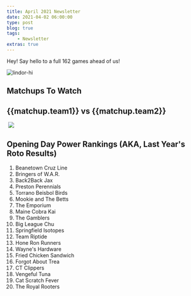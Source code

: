 ```yaml
---
title: April 2021 Newsletter
date: 2021-04-02 06:00:00
type: post
blog: true
tags:
    - Newsletter
extras: true
---
```


Hey! Say hello to a full 162 games ahead of us!

![lindor-hi](https://media.giphy.com/media/U8OVgqRHc4lYCFTFes/giphy.gif)

## Matchups To Watch

<div class="weekContainer" v-for="week in weeks">

<div class="matchupContainer" v-for="matchup in week.matchups">

<!-- add records and place in division -->
<h2>{{matchup.team1}} vs {{matchup.team2}}</h2>
<div class="matchupImages">
<img class="team1Img" :src="matchup.team1Img">
<img class="vsLogo" src="http://static1.comicvine.com/uploads/original/11112/111129141/5440487-1122329314-52705.png">
<img class="team2Img" :src="matchup.team2Img">
</div>
<p :inner-html.prop="matchup.story | newLines"></p>

</div>

</div>

## Opening Day Power Rankings (AKA, Last Year's Roto Results)

1. Beanetown Cruz Line	
2. Bringers of W.A.R.	
3. Back2Back Jax	
4. Preston Perennials	
5. Torrano Beisbol Birds	
6. Mookie and The Betts	
7. The Emporium	
8. Maine Cobra Kai	
9. The Gamblers	
10. Big League Chu	
11.	Springfield Isotopes	
12.	Team Riptide	
13.	Hone Ron Runners	
14.	Wayne's Hardware	
15.	Fried Chicken Sandwich	
16.	Forgot About Trea	
17.	CT Clippers	
18.	Vengeful Tuna	
19.	Cat Scratch Fever	
20.	The Royal Rooters	


<style>
.authorName {
    font-size: 1rem;
}

.titleHug {
    margin-bottom: .3em;
}

.articleContainer {
    display: grid;
    grid-template-columns: auto auto;
    grid-row-gap: 1em;
    grid-column-gap: 1em;
}

@media only screen and (max-width: 1024px) {
    .articleContainer {
        grid-template-columns: auto;
    }
}

.article {
    box-shadow: 0 4px 6px 0 hsla(0, 0%, 0%, 0.2);
    cursor: pointer;
}

.article:hover {
    box-shadow: 0 8px 12px 0 hsla(0, 0%, 0%, 0.4);
}

.article > img {
    display: block;
    width: 100%;
    height: 20em;
    object-fit: cover;
}

.article > div {
    padding: 1em;
    height: 3em;
}

.article h3 {
    margin: 0;
}

.article h3, .article span {
    color: #2c3e50;
}
</style>

<script>
export default {
  data() {
    return {
        weeks: [
            {
                week: 1,
                matchups: [
                    {
                        team1: "Beanetown Cruz Line",
                        team1Img: "https://cdn.vox-cdn.com/thumbor/qdpE14bnSjCpjSN-tuNY3HATylQ=/1400x1400/filters:format(jpeg)/cdn.vox-cdn.com/uploads/chorus_asset/file/22381995/1305190710.jpg",
                        team2: "Big League Chu",
                        team2Img: "https://img.bleacherreport.net/img/images/photos/003/864/377/hi-res-59621c5acd5382b651a24b22ff7aa146_crop_north.jpg?1587524820&w=3072&h=2048",
                        story: "Beanetown Cruz Line begins their title defense against Big League Chu in a battle of stacked rotations."
                    },
                    {
                        team1: "Torrano Beisbol Birds",
                        team1Img: "https://tipofthetower.com/wp-content/uploads/getty-images/2017/07/1171787674.jpeg",
                        team2: "Back2Back Jax",
                        team2Img: "https://pressboxonline.com/wp-content/uploads/2019/11/orioles19-625-trey-mancini-1-800x445.jpg",
                        story: "Both teams finished in the top 5 last year and will battle all year for the Aaron East title."
                    }
                ]
            }
        ]
    };
  },
}
</script>